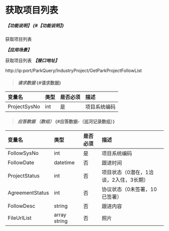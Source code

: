 # 获取项目列表

##### _【功能说明】_ {#【功能说明】}

获取项目列表

_**【应用场景】**_

获取项目列表
_**【接口地址】**_

http://ip:port/ParkQuery/IndustryProject/GetParkProjectFollowList


> #### _请求数据_ {#请求数据}

| 变量名 | 类型 | 是否必须 | 描述 |
| :--- | :--- | :--- | :--- |
| ProjectSysNo | int | 是 | 项目系统编码 |


> #### _应答数据 （数组）_ {#应答数据-（巡河记录数组）}

| 变量名 | 类型 | 是否必须 | 描述 |
| :--- | :--- | :--- | :--- |
| FollowSysNo | int | 是 | 项目系统编码 |
| FollowDate | datetime | 否 | 跟进时间 |
| ProjectStatus | int | 否 | 项目状态（0潜在，1洽谈，2入住，3长期） |
| AgreementStatus | int | 否 | 协议状态（0未签署，10已签署） |
| FollowDesc | string | 否 | 跟进内容 |
| FileUrlList | array string | 否 |照片 |





